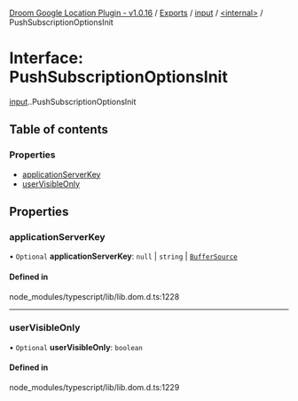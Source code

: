[Droom Google Location Plugin - v1.0.16](../README.md) / [Exports](../modules.md) / [input](../modules/input.md) / [<internal\>](../modules/input._internal_.md) / PushSubscriptionOptionsInit

# Interface: PushSubscriptionOptionsInit

[input](../modules/input.md).[<internal>](../modules/input._internal_.md).PushSubscriptionOptionsInit

## Table of contents

### Properties

- [applicationServerKey](input._internal_.PushSubscriptionOptionsInit.md#applicationserverkey)
- [userVisibleOnly](input._internal_.PushSubscriptionOptionsInit.md#uservisibleonly)

## Properties

### applicationServerKey

• `Optional` **applicationServerKey**: ``null`` \| `string` \| [`BufferSource`](../modules/input._internal_.md#buffersource)

#### Defined in

node_modules/typescript/lib/lib.dom.d.ts:1228

___

### userVisibleOnly

• `Optional` **userVisibleOnly**: `boolean`

#### Defined in

node_modules/typescript/lib/lib.dom.d.ts:1229
